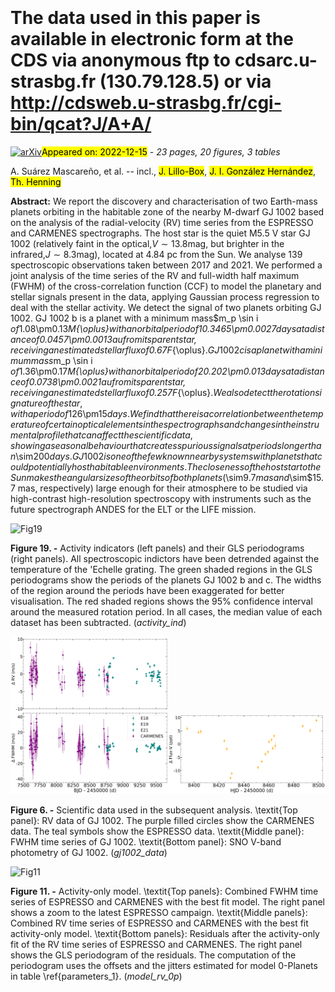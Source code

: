 <div class="macros" style="visibility:hidden;">
$\newcommand{\ensuremath}{}$
$\newcommand{\xspace}{}$
$\newcommand{\object}[1]{\texttt{#1}}$
$\newcommand{\farcs}{{.}''}$
$\newcommand{\farcm}{{.}'}$
$\newcommand{\arcsec}{''}$
$\newcommand{\arcmin}{'}$
$\newcommand{\ion}[2]{#1#2}$
$\newcommand{\textsc}[1]{\textrm{#1}}$
$\newcommand{\hl}[1]{\textrm{#1}}$</div>

<div class="macros" style="visibility:hidden;">
$\newcommand{$\ensuremath$}{}$
$\newcommand{$\xspace$}{}$
$\newcommand{$\object$}[1]{\texttt{#1}}$
$\newcommand{$\farcs$}{{.}''}$
$\newcommand{$\farcm$}{{.}'}$
$\newcommand{$\arcsec$}{''}$
$\newcommand{$\arcmin$}{'}$
$\newcommand{$\ion$}[2]{#1#2}$
$\newcommand{$\textsc$}[1]{\textrm{#1}}$
$\newcommand{$\hl$}[1]{\textrm{#1}}$</div>



<div id="title">

# The data used in this paper is available in electronic form at the CDS via anonymous ftp to cdsarc.u-strasbg.fr (130.79.128.5) or via http://cdsweb.u-strasbg.fr/cgi-bin/qcat?J/A+A/

</div>
<div id="comments">

[![arXiv](https://img.shields.io/badge/arXiv-2212.07332-b31b1b.svg)](https://arxiv.org/abs/2212.07332)<mark>Appeared on: 2022-12-15</mark> - _23 pages, 20 figures, 3 tables_

</div>
<div id="authors">

A. Suárez Mascareño, et al. -- incl., <mark><mark>J. Lillo-Box</mark></mark>, <mark><mark>J. I. González Hernández</mark></mark>, <mark><mark>Th. Henning</mark></mark>

</div>
<div id="abstract">

**Abstract:** We report the discovery and characterisation of two Earth-mass planets orbiting in the habitable zone of the nearby M-dwarf GJ 1002 based on the analysis of the radial-velocity (RV) time series from the ESPRESSO and CARMENES spectrographs. The host star is the quiet M5.5 V star GJ 1002  (relatively faint in the optical,$V \sim 13.8$mag, but brighter in the infrared,$J \sim 8.3$mag), located at 4.84 pc from the Sun. We analyse 139 spectroscopic observations taken between 2017 and 2021. We performed a joint analysis of the time series of the RV and full-width half maximum (FWHM) of the cross-correlation function (CCF) to model the planetary and stellar signals present in the data, applying Gaussian process regression to deal with the stellar activity. We detect the signal of two planets orbiting GJ 1002. GJ 1002 b is a planet with a minimum mass$m_p \sin i $of 1.08$\pm$0.13 M$_{\oplus}$with an orbital period of 10.3465$\pm$0.0027 days at a distance of 0.0457$\pm$0.0013 au from its parent star, receiving an estimated stellar flux of 0.67$F_{\oplus}$. GJ 1002 c is a planet with a minimum mass$m_p \sin i $of 1.36$\pm$0.17 M$_{\oplus}$with an orbital period of 20.202$\pm$0.013 days at a distance of 0.0738$\pm$0.0021 au from its parent star, receiving an estimated stellar flux of 0.257$F_{\oplus}$. We also detect the rotation signature of the star, with a period of 126$\pm$15 days. We find that there is a correlation between the temperature of certain optical elements in the spectrographs and changes in the instrumental profile that can affect the scientific data, showing a seasonal behaviour that creates spurious signals at periods longer than$\sim$200 days. GJ 1002 is one of the few known nearby systems with planets that could potentially host habitable environments. The closeness of the host star to the Sun makes the angular sizes of the orbits of both planets ($\sim$9.7 mas and$\sim$15.7 mas, respectively) large enough for their atmosphere to be studied via high-contrast high-resolution spectroscopy with instruments such as the future spectrograph ANDES for the ELT or the LIFE mission.

</div>

<div id="div_fig1">

<img src="tmp_2212.07332/./APPEND_ACT/ACT_APPEND_DATA.png" alt="Fig19" width="100%"/>

**Figure 19. -** Activity indicators (left panels) and their GLS periodograms (right panels). All spectroscopic indictors have been detrended against the temperature of the \'Echelle grating. The green shaded regions in the GLS periodograms show the periods of the planets GJ 1002 b and c. The widths of the region around the periods have been exaggerated for better visualisation. The red shaded regions shows the 95\% confidence interval around the measured rotation period. In all cases, the median value of each dataset has been subtracted. (*activity_ind*)

</div>
<div id="div_fig2">

<img src="tmp_2212.07332/./IMG_DATA_OBS/RV_DATA_2PC.png" alt="Fig6.1" width="50%"/><img src="tmp_2212.07332/./IMG_DATA_OBS/SNO_DATA.png" alt="Fig6.2" width="50%"/>

**Figure 6. -** Scientific data used in the subsequent analysis. \textit{Top panel}: RV data of GJ 1002. The purple filled circles show the CARMENES data. The teal symbols show the ESPRESSO data. \textit{Middle panel}: FWHM time series of GJ 1002. \textit{Bottom panel}: SNO V-band photometry of GJ 1002. (*gj1002_data*)

</div>
<div id="div_fig3">

<img src="tmp_2212.07332/./ANALYSIS/RV/RV_DATA_MODEL_0P.png" alt="Fig11" width="100%"/>

**Figure 11. -** Activity-only model. \textit{Top panels}: Combined FWHM time series of ESPRESSO and CARMENES with the best fit model. The right panel shows a zoom to the latest ESPRESSO campaign. \textit{Middle panels}: Combined RV time series of ESPRESSO and CARMENES with the best fit activity-only model. \textit{Bottom panels}: Residuals after the activity-only fit of the RV time series of ESPRESSO and CARMENES. The right panel shows the GLS periodogram of the residuals. The computation of the periodogram uses the offsets and the jitters estimated for model 0-Planets in table \ref{parameters_1}. (*model_rv_0p*)

</div>